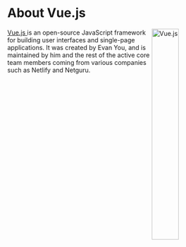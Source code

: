 # About Vue.js

<a target="_blank" rel="noopener noreferrer" href="https://vuejs.org/">
    <img alt="Vue.js" align="right" src="/logo.png" width="35%" />
</a>

[Vue.js ](https://vuejs.org/) is an open-source JavaScript framework for building user interfaces and single-page applications. It was created by Evan You, and is maintained by him and the rest of the active core team members coming from various companies such as Netlify and Netguru.